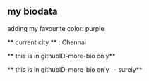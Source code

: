 ## my biodata

adding my favourite color: purple

** current city ** : Chennai

** this is in githubID-more-bio only**

** this is in githubID-more-bio only -- surely**
